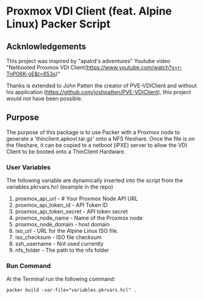 # Proxmox VDI Client (feat. Alpine Linux) Packer Script

## Acknlowledgements
This project was inspired by "apalrd's adventures" Youtube video "Netbooted Proxmox VDI Client(https://www.youtube.com/watch?v=r-TnP06K-gE&t=653s)"

Thanks is extended to John Patten the creator of PVE-VDIClient and without his application (https://github.com/joshpatten/PVE-VDIClient), this project would not have been possible.

## Purpose
The purpose of this package is to use Packer with a Proxmox node to generate a 'thinclient.apkovl.tar.gz' onto a NFS fileshare. Once the file is on the fileshare, it can be copied to a netboot (iPXE) server to allow the VDI Client to be booted onto a ThinClient Hardware.

### User Variables

The following variable are dynamically inserted into the script from the variables.pkrvars.hcl (example in the repo)
1. proxmox_api_url - # Your Proxmox Node API URL
2. proxmox_api_token_id - API Token ID
3. proxmox_api_token_secret - API token secret
4. proxmox_node_name - Name of the Proxmox node
5. proxmox_node_domain - host domain
6. iso_url - URL for the Alpine Linux ISO file. 
7. iso_checksum - ISO file checksum
8. ssh_username - Not used currently
9. nfs_folder - The path to the nfs folder

### Run Command

At the Terminal run the following command:

`packer build -var-file="variables.pkrvars.hcl" .`